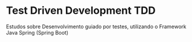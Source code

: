 # Test Driven Development TDD
Estudos sobre Desenvolvimento guiado por testes, utilizando o Framework Java Spring (Spring Boot)
